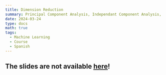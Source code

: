 ```yaml
---
title: Dimension Reduction
summary: Principal Component Analysis, Independant Component Analysis, t-SNE, UMAP,...
date: 2024-03-24
type: docs
math: true
tags:
  - Machine Learning
  - Course
  - Spanish
---
```


## The slides are not available [here](todo.pdf)!